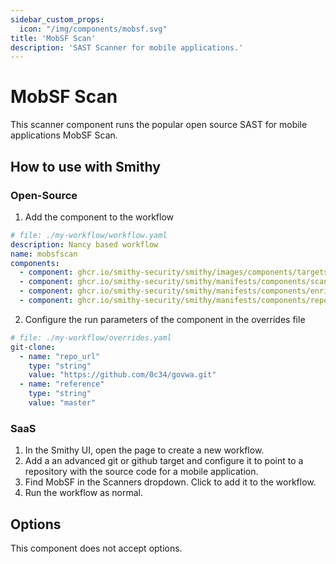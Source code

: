 ```yaml
---
sidebar_custom_props:
  icon: "/img/components/mobsf.svg"
title: 'MobSF Scan'
description: 'SAST Scanner for mobile applications.'
---
```


# MobSF Scan

This scanner component runs the popular open source SAST for mobile applications
MobSF Scan.

## How to use with Smithy

### Open-Source

1. Add the component to the workflow

```yaml
# file: ./my-workflow/workflow.yaml
description: Nancy based workflow
name: mobsfscan
components:
  - component: ghcr.io/smithy-security/smithy/images/components/targets/git-clone:v1.3.4
  - component: ghcr.io/smithy-security/smithy/manifests/components/scanners/mobsfscan:v1.1.2
  - component: ghcr.io/smithy-security/smithy/manifests/components/enrichers/custom-annotation:v0.1.2
  - component: ghcr.io/smithy-security/smithy/manifests/components/reporters/json-logger:v1.0.2
```

2. Configure the run parameters of the component in the overrides file

```yaml
# file: ./my-workflow/overrides.yaml
git-clone:
  - name: "repo_url"
    type: "string"
    value: "https://github.com/0c34/govwa.git"
  - name: "reference"
    type: "string"
    value: "master"
```

### SaaS

1. In the Smithy UI, open the page to create a new workflow.
2. Add a an advanced git or github target and configure it to point to a repository with the
   source code for a mobile application.
3. Find MobSF in the Scanners dropdown. Click to add it to the workflow.
4. Run the workflow as normal.

## Options

This component does not accept options.
